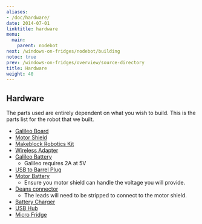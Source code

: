 ```yaml
---
aliases:
- /doc/hardware/
date: 2014-07-01
linktitle: hardware 
menu:
  main:
    parent: nodebot 
next: /windows-on-fridges/nodebot/building
notoc: true
prev: /windows-on-fridges/overview/source-directory
title: Hardware 
weight: 40 
---
```


## Hardware

The parts used are entirely dependent on what you wish to build.
This is the parts list for the robot that we built.

  * [Galileo Board](http://windowsondevices.com)
  * [Motor Shield](http://www.seeedstudio.com/depot/Motor-Shield-V20-p-1377.html?cPath=91_92)
  * [Makeblock Robotics Kit](http://makeblocks.cc)
  * [Wireless Adapter](http://www.amazon.com/NETGEAR-WNCE2001-Universal-Internet-Adapter/dp/B007CO5DZ4/ref=sr_sp-btf_title_1_8?ie=UTF8&qid=1406065590&sr=8-8&keywords=wifi+adapter+netgear)
  * [Galileo Battery](http://www.amazon.com/Mophie-Powerstation-4000mAh-External-BlackBerry/dp/B005OW4BFE/ref=sr_sp-atf_title_1_1?ie=UTF8&qid=1406065626&sr=8-1&keywords=mophie+battery+pack) 
    * Galileo requires 2A at 5V
  * [USB to Barrel Plug](http://www.amazon.com/Generic-Volt-Barrel-Power-Cable/dp/B00304DZ7I/ref=sr_sp-atf_title_1_2?ie=UTF8&qid=1406065711&sr=8-2&keywords=usb+to+barrel)
  * [Motor Battery](http://www.amazon.com/Venom-5000mAh-8-Cell-Battery-Universal/dp/B001JTWSX8)
    * Ensure you motor shield can handle the voltage you will provide.
  * [Deans connector](http://www.amazon.com/Great-Planes-Charge-Banana-Ultra/dp/B001BHLWKI/ref=sr_sp-btf_title_1_13?ie=UTF8&qid=1406065892&sr=8-13&keywords=deans+connector+male)
    * The leads will need to be stripped to connect to the motor shield.
  * [Battery Charger](http://www.amazon.com/Tenergy-Universal-Smart-Charger-Battery/dp/B003MXMJX8/ref=sr_sp-atf_title_1_1?ie=UTF8&qid=1406065971&sr=8-1&keywords=tenergy+charger)
  * [USB Hub](http://www.amazon.com/AmazonBasics-4-Port-USB-2-0-Ultra-Mini/dp/B003M0NURK/ref=sr_sp-atf_title_1_2?ie=UTF8&qid=1406066066&sr=8-2&keywords=usb+hub)
  * [Micro Fridge](http://www.thinkgeek.com/product/96b3/)



